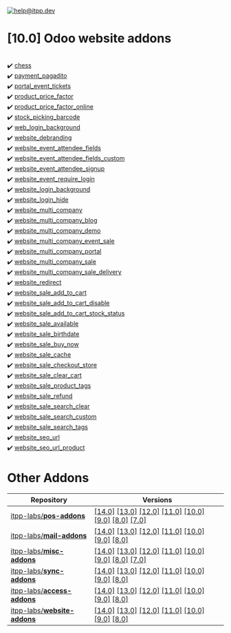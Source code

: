[![help@itpp.dev](https://itpp.dev/images/infinity-readme.png)](mailto:help@itpp.dev)
# [10.0] Odoo website addons

<br/>:heavy_check_mark: [chess](https://apps.odoo.com/apps/modules/10.0/chess/)
<br/>:heavy_check_mark: [payment_pagadito](https://apps.odoo.com/apps/modules/10.0/payment_pagadito/)
<br/>:heavy_check_mark: [portal_event_tickets](https://apps.odoo.com/apps/modules/10.0/portal_event_tickets/)
<br/>:heavy_check_mark: [product_price_factor](https://apps.odoo.com/apps/modules/10.0/product_price_factor/)
<br/>:heavy_check_mark: [product_price_factor_online](https://apps.odoo.com/apps/modules/10.0/product_price_factor_online/)
<br/>:heavy_check_mark: [stock_picking_barcode](https://apps.odoo.com/apps/modules/10.0/stock_picking_barcode/)
<br/>:heavy_check_mark: [web_login_background](https://apps.odoo.com/apps/modules/10.0/web_login_background/)
<br/>:heavy_check_mark: [website_debranding](https://apps.odoo.com/apps/modules/10.0/website_debranding/)
<br/>:heavy_check_mark: [website_event_attendee_fields](https://apps.odoo.com/apps/modules/10.0/website_event_attendee_fields/)
<br/>:heavy_check_mark: [website_event_attendee_fields_custom](https://apps.odoo.com/apps/modules/10.0/website_event_attendee_fields_custom/)
<br/>:heavy_check_mark: [website_event_attendee_signup](https://apps.odoo.com/apps/modules/10.0/website_event_attendee_signup/)
<br/>:heavy_check_mark: [website_event_require_login](https://apps.odoo.com/apps/modules/10.0/website_event_require_login/)
<br/>:heavy_check_mark: [website_login_background](https://apps.odoo.com/apps/modules/10.0/website_login_background/)
<br/>:heavy_check_mark: [website_login_hide](https://apps.odoo.com/apps/modules/10.0/website_login_hide/)
<br/>:heavy_check_mark: [website_multi_company](https://apps.odoo.com/apps/modules/10.0/website_multi_company/)
<br/>:heavy_check_mark: [website_multi_company_blog](https://apps.odoo.com/apps/modules/10.0/website_multi_company_blog/)
<br/>:heavy_check_mark: [website_multi_company_demo](https://apps.odoo.com/apps/modules/10.0/website_multi_company_demo/)
<br/>:heavy_check_mark: [website_multi_company_event_sale](https://apps.odoo.com/apps/modules/10.0/website_multi_company_event_sale/)
<br/>:heavy_check_mark: [website_multi_company_portal](https://apps.odoo.com/apps/modules/10.0/website_multi_company_portal/)
<br/>:heavy_check_mark: [website_multi_company_sale](https://apps.odoo.com/apps/modules/10.0/website_multi_company_sale/)
<br/>:heavy_check_mark: [website_multi_company_sale_delivery](https://apps.odoo.com/apps/modules/10.0/website_multi_company_sale_delivery/)
<br/>:heavy_check_mark: [website_redirect](https://apps.odoo.com/apps/modules/10.0/website_redirect/)
<br/>:heavy_check_mark: [website_sale_add_to_cart](https://apps.odoo.com/apps/modules/10.0/website_sale_add_to_cart/)
<br/>:heavy_check_mark: [website_sale_add_to_cart_disable](https://apps.odoo.com/apps/modules/10.0/website_sale_add_to_cart_disable/)
<br/>:heavy_check_mark: [website_sale_add_to_cart_stock_status](https://apps.odoo.com/apps/modules/10.0/website_sale_add_to_cart_stock_status/)
<br/>:heavy_check_mark: [website_sale_available](https://apps.odoo.com/apps/modules/10.0/website_sale_available/)
<br/>:heavy_check_mark: [website_sale_birthdate](https://apps.odoo.com/apps/modules/10.0/website_sale_birthdate/)
<br/>:heavy_check_mark: [website_sale_buy_now](https://apps.odoo.com/apps/modules/10.0/website_sale_buy_now/)
<br/>:heavy_check_mark: [website_sale_cache](https://apps.odoo.com/apps/modules/10.0/website_sale_cache/)
<br/>:heavy_check_mark: [website_sale_checkout_store](https://apps.odoo.com/apps/modules/10.0/website_sale_checkout_store/)
<br/>:heavy_check_mark: [website_sale_clear_cart](https://apps.odoo.com/apps/modules/10.0/website_sale_clear_cart/)
<br/>:heavy_check_mark: [website_sale_product_tags](https://apps.odoo.com/apps/modules/10.0/website_sale_product_tags/)
<br/>:heavy_check_mark: [website_sale_refund](https://apps.odoo.com/apps/modules/10.0/website_sale_refund/)
<br/>:heavy_check_mark: [website_sale_search_clear](https://apps.odoo.com/apps/modules/10.0/website_sale_search_clear/)
<br/>:heavy_check_mark: [website_sale_search_custom](https://apps.odoo.com/apps/modules/10.0/website_sale_search_custom/)
<br/>:heavy_check_mark: [website_sale_search_tags](https://apps.odoo.com/apps/modules/10.0/website_sale_search_tags/)
<br/>:heavy_check_mark: [website_seo_url](https://apps.odoo.com/apps/modules/10.0/website_seo_url/)
<br/>:heavy_check_mark: [website_seo_url_product](https://apps.odoo.com/apps/modules/10.0/website_seo_url_product/)

Other Addons
============

| Repository | Versions |
|------------|----------|
| [itpp-labs/**pos-addons**](https://github.com/itpp-labs/pos-addons) | [[14.0]](https://github.com/itpp-labs/pos-addons/tree/14.0#readme) [[13.0]](https://github.com/itpp-labs/pos-addons/tree/13.0#readme) [[12.0]](https://github.com/itpp-labs/pos-addons/tree/12.0#readme) [[11.0]](https://github.com/itpp-labs/pos-addons/tree/11.0#readme) [[10.0]](https://github.com/itpp-labs/pos-addons/tree/10.0#readme) [[9.0]](https://github.com/itpp-labs/pos-addons/tree/9.0#readme) [[8.0]](https://github.com/itpp-labs/pos-addons/tree/8.0#readme) [[7.0]](https://github.com/itpp-labs/pos-addons/tree/7.0#readme) |
| [itpp-labs/**mail-addons**](https://github.com/itpp-labs/mail-addons) | [[14.0]](https://github.com/itpp-labs/mail-addons/tree/14.0#readme) [[13.0]](https://github.com/itpp-labs/mail-addons/tree/13.0#readme) [[12.0]](https://github.com/itpp-labs/mail-addons/tree/12.0#readme) [[11.0]](https://github.com/itpp-labs/mail-addons/tree/11.0#readme) [[10.0]](https://github.com/itpp-labs/mail-addons/tree/10.0#readme) [[9.0]](https://github.com/itpp-labs/mail-addons/tree/9.0#readme) [[8.0]](https://github.com/itpp-labs/mail-addons/tree/8.0#readme) |
| [itpp-labs/**misc-addons**](https://github.com/itpp-labs/misc-addons) | [[14.0]](https://github.com/itpp-labs/misc-addons/tree/14.0#readme) [[13.0]](https://github.com/itpp-labs/misc-addons/tree/13.0#readme) [[12.0]](https://github.com/itpp-labs/misc-addons/tree/12.0#readme) [[11.0]](https://github.com/itpp-labs/misc-addons/tree/11.0#readme) [[10.0]](https://github.com/itpp-labs/misc-addons/tree/10.0#readme) [[9.0]](https://github.com/itpp-labs/misc-addons/tree/9.0#readme) [[8.0]](https://github.com/itpp-labs/misc-addons/tree/8.0#readme) [[7.0]](https://github.com/itpp-labs/misc-addons/tree/7.0#readme) |
| [itpp-labs/**sync-addons**](https://github.com/itpp-labs/sync-addons) | [[14.0]](https://github.com/itpp-labs/sync-addons/tree/14.0#readme) [[13.0]](https://github.com/itpp-labs/sync-addons/tree/13.0#readme) [[12.0]](https://github.com/itpp-labs/sync-addons/tree/12.0#readme) [[11.0]](https://github.com/itpp-labs/sync-addons/tree/11.0#readme) [[10.0]](https://github.com/itpp-labs/sync-addons/tree/10.0#readme) [[9.0]](https://github.com/itpp-labs/sync-addons/tree/9.0#readme) [[8.0]](https://github.com/itpp-labs/sync-addons/tree/8.0#readme) |
| [itpp-labs/**access-addons**](https://github.com/itpp-labs/access-addons) | [[14.0]](https://github.com/itpp-labs/access-addons/tree/14.0#readme) [[13.0]](https://github.com/itpp-labs/access-addons/tree/13.0#readme) [[12.0]](https://github.com/itpp-labs/access-addons/tree/12.0#readme) [[11.0]](https://github.com/itpp-labs/access-addons/tree/11.0#readme) [[10.0]](https://github.com/itpp-labs/access-addons/tree/10.0#readme) [[9.0]](https://github.com/itpp-labs/access-addons/tree/9.0#readme) [[8.0]](https://github.com/itpp-labs/access-addons/tree/8.0#readme) |
| [itpp-labs/**website-addons**](https://github.com/itpp-labs/website-addons) | [[14.0]](https://github.com/itpp-labs/website-addons/tree/14.0#readme) [[13.0]](https://github.com/itpp-labs/website-addons/tree/13.0#readme) [[12.0]](https://github.com/itpp-labs/website-addons/tree/12.0#readme) [[11.0]](https://github.com/itpp-labs/website-addons/tree/11.0#readme) [[10.0]](https://github.com/itpp-labs/website-addons/tree/10.0#readme) [[9.0]](https://github.com/itpp-labs/website-addons/tree/9.0#readme) [[8.0]](https://github.com/itpp-labs/website-addons/tree/8.0#readme) |
